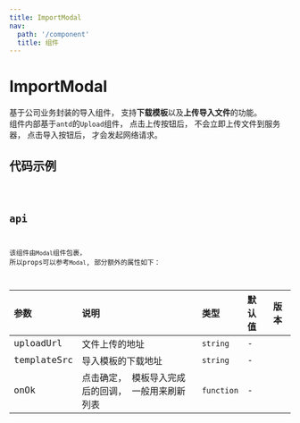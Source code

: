 ```yaml
---
title: ImportModal
nav:
  path: '/component'
  title: 组件
---
```


# ImportModal

基于公司业务封装的导入组件， 支持**下载模板**以及**上传导入文件**的功能。<br/>
组件内部基于`antd`的`Upload`组件， 点击上传按钮后， 不会立即上传文件到服务器， 点击导入按钮后， 才会发起网络请求。
## 代码示例

<code src="./demo/index.demo" />

## api

该组件由`Modal`组件包裹， 所以props可以参考`Modal`, 部分额外的属性如下：

| 参数 | 说明 | 类型 | 默认值 | 版本 |
| :--- | :--- | :--- | :--- | :--- |
| uploadUrl | 文件上传的地址 | `string` | - | |
| templateSrc | 导入模板的下载地址 | `string` | - | |
| onOk | 点击确定， 模板导入完成后的回调， 一般用来刷新列表 | `function` | - | |

